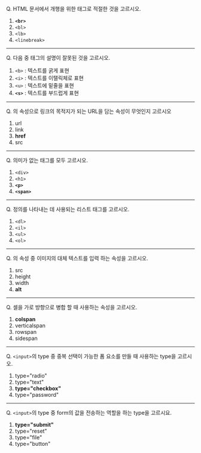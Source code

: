 Q. HTML 문서에서 개행을 위한 태그로 적절한 것을 고르시오.

1. **```<br>```**
2. ```<bl>```
3. ```<lb>```
4. ```<linebreak>```

---

Q. 다음 중 태그의 설명이 잘못된 것을 고르시오.

1. ```<b>``` : 텍스트를 굵게 표현
2. ```<i>``` : 텍스트를 이탤릭체로 표현
3. ```<u>``` : 텍스트에 밑줄을 표현
4. **```<s>```** : 텍스트를 부드럽게 표현

---

Q. <a>의 속성으로 링크의 목적지가 되는 URL을 담는 속성이 무엇인지 고르시오

1. url
2. link
3. **href**
4. src

---

Q. 의미가 없는 태그를 모두 고르시오.

1. ```<div>```
2. ```<h1>```
3. **```<p>```**
4. **```<span>```**

---

Q. 정의를 나타내는 데 사용되는 리스트 태그를 고르시오.

1. ```<dl>```
2. ```<il>```
3. ```<ul>```
4. ```<ol>```

---

Q. <img>의 속성 중 이미지의 대체 텍스트를 입력 하는 속성을 고르시오.

1. src
2. height
3. width
4. **alt**

---

Q. 셀을 가로 방향으로 병합 할 때 사용하는 속성을 고르시오.

1. **colspan**
2. verticalspan
3. rowspan
4. sidespan

---

Q. ```<input>```의 type 중 중복 선택이 가능한 폼 요소를 만들 때 사용하는 type을 고르시오.

1. type="radio"
2. type="text"
3. **type="checkbox"**
4. type="password"

---

Q.  ```<input>```의 type 중 form의 값을 전송하는 역할을 하는 type을 고르시요.

1. **type="submit"**
2. type="reset"
3. type="file"
4. type="button"